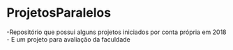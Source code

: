 # ProjetosParalelos
-Repositório que possui alguns projetos iniciados por conta própria em 2018 - 
E um projeto para avaliação da faculdade
